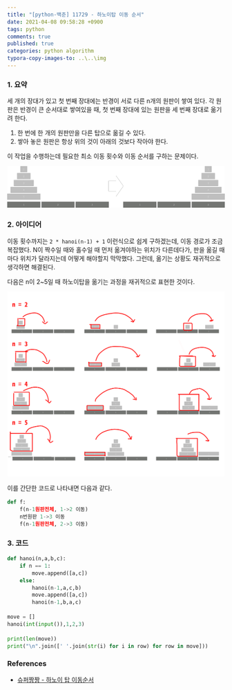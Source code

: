 ```yaml
---
title: "[python-백준] 11729 - 하노이탑 이동 순서"
date: 2021-04-08 09:58:28 +0900
tags: python
comments: true
published: true
categories: python algorithm
typora-copy-images-to: ..\..\img
---
```


### 1. 요약

세 개의 장대가 있고 첫 번째 장대에는 반경이 서로 다른 n개의 원판이 쌓여 있다. 각 원판은 반경이 큰 순서대로 쌓여있을 때, 첫 번째 장대에 있는 원판을 세 번째 장대로 옮기려 한다.

1. 한 번에 한 개의 원판만을 다른 탑으로 옮길 수 있다.
2. 쌓아 놓은 원판은 항상 위의 것이 아래의 것보다 작아야 한다.

이 작업을 수행하는데 필요한 최소 이동 횟수와 이동 순서를 구하는 문제이다.



![hanoi](/img/hanoi.png)



### 2. 아이디어

이동 횟수까지는 `2 * hanoi(n-1) + 1` 이런식으로 쉽게 구하겠는데, 이동 경로가 조금 복잡했다.
N이 짝수일 때와 홀수일 때 먼저 옮겨야하는 위치가 다른데다가, 판을 옮길 때마다 위치가 달라지는데 어떻게 해야할지 막막했다. 그런데, 옮기는 상황도 재귀적으로 생각하면 해결된다.

다음은 n이 2~5일 때 하노이탑을 옮기는 과정을 재귀적으로 표현한 것이다.

![hanoi_move](/img/hanoi_move.png)

이를 간단한 코드로 나타내면 다음과 같다.

```python
def f:
    f(n-1원판전체, 1->2 이동)
    n번원판 1->3 이동
    f(n-1원판전체, 2->3 이동)
```



### 3. 코드

```python
def hanoi(n,a,b,c):
    if n == 1:
        move.append([a,c])
    else:
        hanoi(n-1,a,c,b)
        move.append([a,c])
        hanoi(n-1,b,a,c)
        
move = []
hanoi(int(input()),1,2,3)

print(len(move))
print("\n".join([' '.join(str(i) for i in row) for row in move]))
```



### References

- [슈퍼짱짱 - 하노이 탑 이동순서](https://bit.ly/3cVOdj4)

